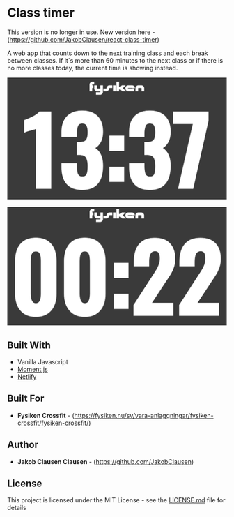 # Class timer 

This version is no longer in use. New version here - (https://github.com/JakobClausen/react-class-timer)

A web app that counts down to the next training class and each break between classes. If it´s more than 60 minutes to the next class or if there is no more classes today, the current time is showing instead. 

<p align="center">
<img src="/public/img/ReadMePic.png" alt="Class timer by Jakob Clausen" width="738">
</p>     
     
<p align="center">         
 <img src="/public/img/ReadMePic2.png" alt="Class timer by Jakob Clausen" width="738">
</p>

## Built With

* Vanilla Javascript 
* [Moment.js](https://momentjs.com/)
* [Netlify](https://www.netlify.com/)

## Built For

* **Fysiken Crossfit** - (https://fysiken.nu/sv/vara-anlaggningar/fysiken-crossfit/fysiken-crossfit/)

## Author

* **Jakob Clausen Clausen** - (https://github.com/JakobClausen)

## License

This project is licensed under the MIT License - see the [LICENSE.md](LICENSE.md) file for details

